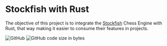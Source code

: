 # Stockfish with Rust

The objective of this project is to integrate the [Stockfish](https://stockfishchess.org) Chess Engine with Rust, that way making it easier to consume their features in projects.

![GitHub](https://img.shields.io/github/license/ThiagoDSMarcelino/stockfish-rust?color=blue)
![GitHub code size in bytes](https://img.shields.io/github/languages/code-size/ThiagoDSMarcelino/stockfish-rust)

